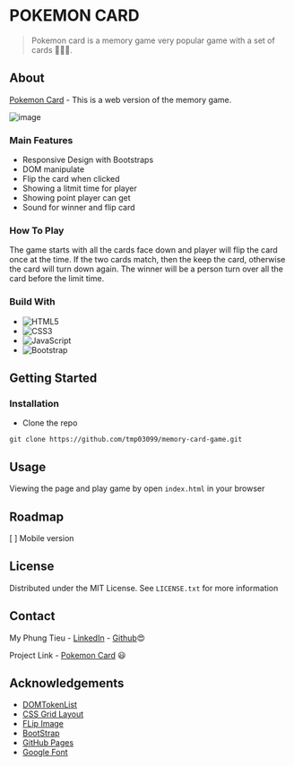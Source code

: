 # POKEMON CARD
> Pokemon card is a memory game very popular game with a set of cards :older_adult::woman::child:.

## About
[Pokemon Card](https://tmp03099.github.io/memory-card-game/) - This is a web version of the memory game. 

![image](https://user-images.githubusercontent.com/84693135/227305068-32759f8e-bef1-4478-abbc-bcdbc6978369.png)


### Main Features
- Responsive Design with Bootstraps 
- DOM manipulate
- Flip the card when clicked 
- Showing a litmit time for player
- Showing point player can get
- Sound for winner and flip card

### How To Play
The game starts with all the cards face down and player will flip the card once at the time. If the two cards match, then the keep the card, otherwise the card will turn down again.
The winner will be a person turn over all the card before the limit time. 


### Build With
- ![HTML5](https://img.shields.io/badge/html5-%23E34F26.svg?style=for-the-badge&logo=html5&logoColor=white)
- ![CSS3](https://img.shields.io/badge/css3-%231572B6.svg?style=for-the-badge&logo=css3&logoColor=white)
- ![JavaScript](https://img.shields.io/badge/javascript-%23323330.svg?style=for-the-badge&logo=javascript&logoColor=%23F7DF1E)
- ![Bootstrap](https://img.shields.io/badge/bootstrap-%23563D7C.svg?style=for-the-badge&logo=bootstrap&logoColor=white)


## Getting Started

### Installation
- Clone the repo
```
git clone https://github.com/tmp03099/memory-card-game.git
```

## Usage
Viewing the page and play game by open `index.html` in your browser

## Roadmap

[ ] Mobile version

## License
Distributed under the MIT License. See `LICENSE.txt` for more information

## Contact
My Phung Tieu - [LinkedIn](https://www.linkedin.com/in/my-phung-tieu-0bba22219/) - [Github](https://github.com/tmp03099):heart_eyes:


Project Link - [Pokemon Card](https://tmp03099.github.io/memory-card-game/) :smiley:

## Acknowledgements
- [DOMTokenList](https://developer.mozilla.org/en-US/docs/Web/API/DOMTokenList)
- [CSS Grid Layout](https://www.w3schools.com/css/css_grid.asp)
- [FLip Image](https://www.w3schools.com/howto/howto_css_flip_image.asp)
- [BootStrap](https://getbootstrap.com/docs/5.3/getting-started/introduction/)
- [GitHub Pages](https://pages.github.com/)
- [Google Font](https://fonts.google.com/)
